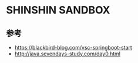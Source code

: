 # SHINSHIN SANDBOX

## 参考

- https://blackbird-blog.com/vsc-springboot-start
- http://java.sevendays-study.com/day0.html